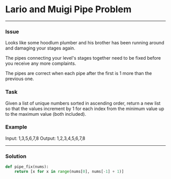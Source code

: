 # Lario and Muigi Pipe Problem

---

### Issue
Looks like some hoodlum plumber and his brother has been running around and damaging your stages again.

The pipes connecting your level's stages together need to be fixed before you receive any more complaints.

The pipes are correct when each pipe after the first is 1 more than the previous one.

### Task
Given a list of unique numbers sorted in ascending order, return a new list so that the values increment by 1 for each index from the minimum value up to the maximum value (both included).

### Example
Input:  1,3,5,6,7,8 Output: 1,2,3,4,5,6,7,8

---

### Solution

```py
def pipe_fix(nums):
    return [x for x in range(nums[0], nums[-1] + 1)]
```
